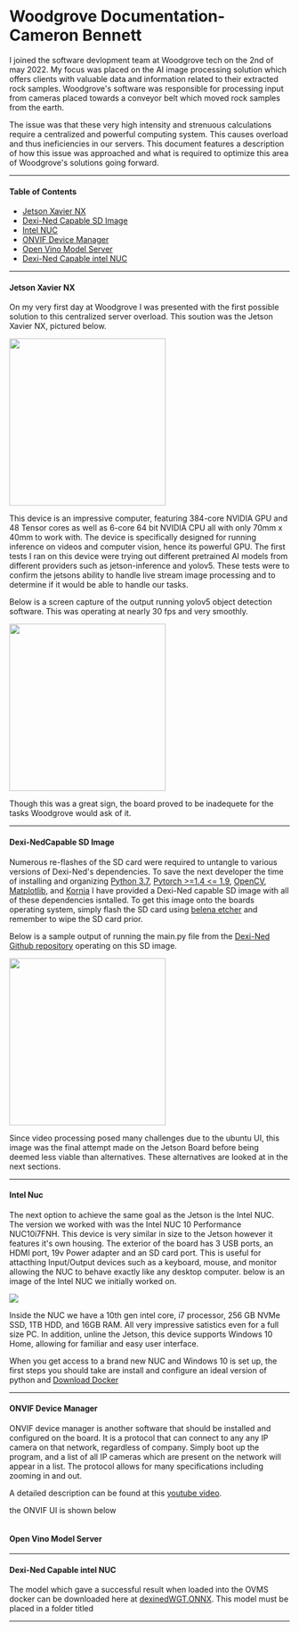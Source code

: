 # Woodgrove Documentation- Cameron Bennett
<p>I joined the software devlopment team at Woodgrove tech on the 2nd of may 2022. My focus was placed on the AI image processing solution which offers clients with valuable data and information related to their extracted rock samples. Woodgrove's software was responsible for processing input from cameras placed towards a conveyor belt which moved rock samples from the earth.</p>
<p>The issue was that these very high intensity and strenuous calculations require a centralized and powerful computing system. This causes overload and thus ineficiencies in our servers. This document features a description of how this issue was approached and what is required to optimize this area of Woodgrove's solutions going forward.</p>
<hr>
<h4>Table of Contents</h4>
<ul>
    <li><a href="#Jetson">Jetson Xavier NX</a></li>
    <li><a href="#Dexi-SD">Dexi-Ned Capable SD Image</a></li>
    <li><a href="#Nuc">Intel NUC</a></li>
    <li><a href="#ONVIF">ONVIF Device Manager</a></li>
    <li><a href="#OVMS">Open Vino Model Server</a></li>
    <li><a href="#Dexi-NUC">Dexi-Ned Capable intel NUC</a></li>
</ul>
<hr>

<h4 id="Jetson">Jetson Xavier NX</h4>
<p>On my very first day at Woodgrove I was presented with the first possible solution to this centralized server overload. This soution was the Jetson Xavier NX, pictured below.</p>
<img src= "https://hackster.imgix.net/uploads/attachments/1120136/_irA6vV6H9j.blob?auto=&format=jpg" style="height:300px;width:280.9px">
<p>This device is an impressive computer, featuring 384-core NVIDIA GPU and 48 Tensor cores as well as 6-core 64 bit NVIDIA CPU all with only 70mm x 40mm to work with. The device is specifically designed for running inference on videos and computer vision, hence its powerful GPU. The first tests I ran on this device were trying out different pretrained AI models from different providers such as jetson-inference and yolov5. These tests were to confirm the jetsons ability to handle live stream image processing and to determine if it would be able to handle our tasks.</p>
<p>Below is a screen capture of the output running yolov5 object detection software. This was operating at nearly 30 fps and very smoothly.</p>
<img src="https://user-images.githubusercontent.com/106261884/182909473-900ac5ba-027c-4b01-b13a-acf7893ebaf1.png" style="height:300px;width:280.9px">
<p>Though this was a great sign, the board proved to be inadequete for the tasks Woodgrove would ask of it. </p>
<hr>
<h4 id="Dexi-SD">Dexi-NedCapable SD Image</h4>
<p>Numerous re-flashes of the SD card were required to untangle to various versions of Dexi-Ned's dependencies. To save the next developer the time of installing and organizing <a href="https://www.python.org/downloads/release/python-370/g">Python 3.7</a>, <a href="https://pytorch.org/">Pytorch >=1.4 <= 1.9</a>, <a href="https://pypi.org/project/opencv-python/">OpenCV</a>, <a href="https://matplotlib.org/3.1.1/users/installing.html">Matplotlib</a>, and <a href="https://kornia.github.io/">Kornia</a> I have provided a Dexi-Ned capable SD image with all of these dependencies isntalled. To get this image onto the boards operating system, simply flash the SD card using <a href="https://www.balena.io/etcher/">belena etcher</a> and remember to wipe the SD card prior.</p>
<p>Below is a sample output of running the main.py file from the <a href="https://github.com/xavysp/DexiNed">Dexi-Ned Github repository</a> operating on this SD image.</p>
<img src="https://user-images.githubusercontent.com/106261884/182916786-07e25bfe-f4e2-4ec7-a1d0-c77a19c827b5.png" style="height:300px;width:280.9px">
<p>Since video processing posed many challenges due to the ubuntu UI, this image was the final attempt made on the Jetson Board before being deemed less viable than alternatives. These alternatives are looked at in the next sections.</p>
<hr>
<h4 id="Nuc">Intel Nuc</h4>
<p>The next option to achieve the same goal as the Jetson is the Intel NUC. The version we worked with was the Intel NUC 10 Performance NUC10i7FNH. This device is very similar in size to the Jetson however it features it's own housing. The exterior of the board has 3 USB ports, an HDMI port, 19v Power adapter and an SD card port. This is useful for attacthing Input/Output devices such as a keyboard, mouse, and monitor allowing the NUC to behave exactly like any desktop computer. below is an image of the Intel NUC we initially worked on.</p>
<img src="https://user-images.githubusercontent.com/106261884/182933064-387f70f9-d18b-4108-a8b2-bd8b57a32eb5.jpg">
<p>Inside the NUC we have a 10th gen intel core, i7 processor, 256 GB NVMe SSD, 1TB HDD, and 16GB RAM. All very impressive satistics even for a full size PC. In addition, unline the Jetson, this device supports Windows 10 Home, allowing for familiar and easy user interface.</p>
<p>When you get access to a brand new NUC and Windows 10 is set up, the first steps you should take are install and configure an ideal version of python and <a href="https://www.docker.com/">Download Docker</a></p>
<hr>
<h4 id="ONVIF">ONVIF Device Manager</h4>
<p>ONVIF device manager is another software that should be installed and configured on the board. It is a protocol that can connect to any any IP camera on that network, regardless of company. Simply boot up the program, and a list of all IP cameras which are present on the network will appear in a list. The protocol allows for many specifications including zooming in and out.</p>
<p> A detailed description can be found at this <a href="https://www.youtube.com/watch?v=UC8oGdfJkdI">youtube video</a>.
<p>the ONVIF UI is shown below</p>
<img src=""
<hr>
<h4 id="OVMS">Open Vino Model Server</h4>



<hr>
<h4 id="Dexi-NUC">Dexi-Ned Capable intel NUC</h4>
The model which gave a successful result when loaded into the OVMS docker can be downloaded here at <a href="https://drive.google.com/file/d/1aDOetxvIos8pUO_Q3cgRm78PiMYmYI0B/view?usp=sharing">dexinedWGT.ONNX</a>. This model must be placed in a folder titled 


<hr>
